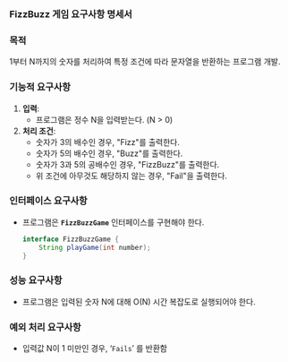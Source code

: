 ### **FizzBuzz 게임 요구사항 명세서**

### **목적**

1부터 N까지의 숫자를 처리하여 특정 조건에 따라 문자열을 반환하는 프로그램 개발.

### **기능적 요구사항**

1. **입력**:
    - 프로그램은 정수 N을 입력받는다. (N > 0)
2. **처리 조건**:
    - 숫자가 3의 배수인 경우, "Fizz"를 출력한다.
    - 숫자가 5의 배수인 경우, "Buzz"를 출력한다.
    - 숫자가 3과 5의 공배수인 경우, "FizzBuzz"를 출력한다.
    - 위 조건에 아무것도 해당하지 않는 경우, "Fail"을 출력한다.

### **인터페이스 요구사항**

- 프로그램은 **`FizzBuzzGame`** 인터페이스를 구현해야 한다.

    ```java
    interface FizzBuzzGame {
        String playGame(int number);
    }
    ```


### **성능 요구사항**

- 프로그램은 입력된 숫자 N에 대해 O(N) 시간 복잡도로 실행되어야 한다.

### **예외 처리 요구사항**

- 입력값 N이 1 미만인 경우, ‘`Fails`’ 를 반환함